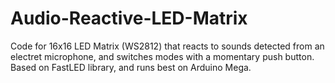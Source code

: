 # Audio-Reactive-LED-Matrix
Code for 16x16 LED Matrix (WS2812) that reacts to sounds detected from an electret microphone, and switches modes with a momentary push button.  Based on FastLED library, and runs best on Arduino Mega.
